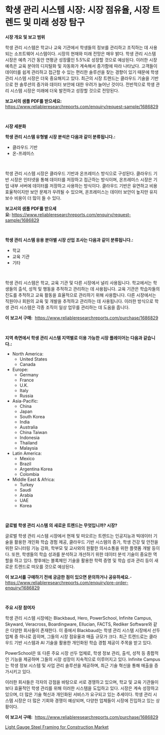 <p><h1>학생 관리 시스템 시장: 시장 점유율, 시장 트렌드 및 미래 성장 탐구</h1></p><p><strong>시장 개요 및 보고 범위</strong></p>
<p><p>학생 관리 시스템은 학교나 교육 기관에서 학생들의 정보를 관리하고 조직하는 데 사용되는 소프트웨어 시스템이다. 시장의 현재와 미래 전망은 매우 밝다. 학생 관리 시스템 시장은 예측 기간 동안 연평균 성장률인 5.5%로 성장할 것으로 예상된다. 이러한 시장 예측은 교육 분야의 디지털화 및 자동화가 계속해서 증가함에 따라 나타났다. 고객들이 데이터를 쉽게 관리하고 접근할 수 있는 편리한 솔루션을 찾는 경향이 있기 때문에 학생 관리 시스템 시장은 더욱 중요해지고 있다. 최근의 시장 트렌드는 클라우드 기술을 기반으로 한 솔루션의 증가와 데이터 보안에 대한 우려가 늘어난 것이다. 전반적으로 학생 관리 시스템 시장은 미래에 더욱 발전하고 성장할 것으로 전망된다.</p></p>
<p><strong>보고서의 샘플 PDF를 받으세요:</strong> <a href="https://www.reliableresearchreports.com/enquiry/request-sample/1686829">https://www.reliableresearchreports.com/enquiry/request-sample/1686829</a></p>
<p>&nbsp;</p>
<p><strong>시장 세분화</strong></p>
<p><strong>학생 관리 시스템 유형별 시장 분석은 다음과 같이 분류됩니다.:</strong></p>
<p><ul><li>클라우드 기반</li><li>온-프레미스</li></ul></p>
<p>&nbsp;</p>
<p><p>학생 관리 시스템 시장은 클라우드 기반과 온프레미스 방식으로 구성된다. 클라우드 기반 시장은 인터넷을 통해 데이터를 저장하고 접근하는 방식이며, 온프레미스 시장은 기업 내부 서버에 데이터를 저장하고 사용하는 방식이다. 클라우드 기반은 유연하고 비용 효율적이지만 보안 문제가 우려될 수 있으며, 온프레미스는 데이터 보안이 높지만 유지보수 비용이 더 많이 들 수 있다.</p></p>
<p><strong>보고서의 샘플 PDF를 받으세요:</strong>&nbsp;<a href="https://www.reliableresearchreports.com/enquiry/request-sample/1686829">https://www.reliableresearchreports.com/enquiry/request-sample/1686829</a></p>
<p>&nbsp;</p>
<p><strong> 학생 관리 시스템 응용 분야별 시장 산업 조사는 다음과 같이 분류됩니다.:</strong></p>
<p><ul><li>학교</li><li>교육 기관</li><li>기타</li></ul></p>
<p>&nbsp;</p>
<p><p>학생 관리 시스템은 학교, 교육 기관 및 다른 시장에서 널리 사용됩니다. 학교에서는 학생들의 출석, 성적 및 행동을 추적하고 관리하는 데 사용됩니다. 교육 기관은 학습자들의 진도를 추적하고 교육 활동을 효율적으로 관리하기 위해 사용합니다. 다른 시장에서는 직원이나 회원의 교육 및 개발을 추적하고 관리하는 데 사용됩니다. 이러한 방식으로 학생 관리 시스템은 각종 조직이 일상 업무를 관리하는 데 도움을 줍니다.</p></p>
<p><strong>이 보고서 구매:</strong>&nbsp; <a href="https://www.reliableresearchreports.com/purchase/1686829">https://www.reliableresearchreports.com/purchase/1686829</a></p>
<p>&nbsp;</p>
<p><strong>지역 측면에서 학생 관리 시스템 지역별로 이용 가능한 시장 플레이어는 다음과 같습니다.:</strong></p>
<p><ul>
    <li>
        North America:
        <ul>
            <li>United States</li>
            <li>Canada</li>
        </ul>
    </li>
    <li>
        Europe:
        <ul>
            <li>Germany</li>
            <li>France</li>
            <li>U.K.</li>
            <li>Italy</li>
            <li>Russia</li>
        </ul>
    </li>
    <li>
        Asia-Pacific:
        <ul>
            <li>China</li>
            <li>Japan</li>
            <li>South Korea</li>
            <li>India</li>
            <li>Australia</li>
            <li>China Taiwan</li>
            <li>Indonesia</li>
            <li>Thailand</li>
            <li>Malaysia</li>
        </ul>
    </li>
    <li>
        Latin America:
        <ul>
            <li>Mexico</li>
            <li>Brazil</li>
            <li>Argentina Korea</li>
            <li>Colombia</li>
        </ul>
    </li>
    <li>
        Middle East & Africa:
        <ul>
            <li>Turkey</li>
            <li>Saudi</li>
            <li>Arabia</li>
            <li>UAE</li>
            <li>Korea</li>
        </ul>
    </li>
    </ul></p>
<p>&nbsp;</p>
<p><strong>글로벌 학생 관리 시스템 의 새로운 트렌드는 무엇입니까? 시장?</strong></p>
<p><p>글로벌 학생 관리 시스템 시장에서 현재 및 떠오르는 트렌드는 인공지능과 빅데이터 기술을 활용한 개인화 학습 경험 제공, 클라우드 기반 시스템의 증가, 학생 건강 및 안전을 위한 모니터링 기능 강화, 학부모 및 교사와의 원활한 의사소통을 위한 플랫폼 개발 등이다. 또한, 학생들의 학습 성과를 분석하고 개선하기 위한 데이터 분석 기술이 중요한 역할을 하고 있다. 향후에는 블록체인 기술을 활용한 학력 증명 및 학습 성과 관리 등이 새로운 트렌드로 떠오를 것으로 예상된다.</p></p>
<p><strong>이 보고서를 구매하기 전에 궁금한 점이 있으면 문의하거나 공유하세요.</strong>- <a href="https://www.reliableresearchreports.com/enquiry/pre-order-enquiry/1686829">https://www.reliableresearchreports.com/enquiry/pre-order-enquiry/1686829</a></p>
<p>&nbsp;</p>
<p><strong>주요 시장 참여자</strong></p>
<p><p>학생 관리 시스템 시장에는 Blackbaud, Hero, PowerSchool, Infinite Campus, Skyward, Veracross, Boardingware, Ellucian, FACTS, Rediker Software와 같은 다양한 회사들이 존재한다. 이 중에서 Blackbaud는 학생 관리 시스템 시장에서 선두 업체 중 하나로 꼽히며, 그들의 시장 점유율과 매출 규모가 크다. 최근 트렌드로는 클라우드 기반 시스템과 AI 기술을 활용한 개인화된 학습 경험 제공이 주목을 받고 있다.</p><p>PowerSchool은 또 다른 주요 시장 선두 업체로, 학생 정보 관리, 출석, 성적 등 종합적인 기능을 제공하며 그들의 시장 성장이 지속적으로 이루어지고 있다. Infinite Campus는 학생 정보 시스템 및 사업 관리 솔루션을 제공하며, 최근 기술 혁신을 통해 매출을 증가시키고 있다.</p><p>이러한 회사들은 각자의 강점을 바탕으로 서로 경쟁하고 있으며, 학교 및 교육 기관들이 보다 효율적인 학생 관리를 위해 이러한 시스템을 도입하고 있다. 시장은 계속 성장하고 있으며, 더 많은 기술 혁신과 개인화된 서비스가 요구되고 있는 추세이다. 학생 관리 시스템 시장은 더 많은 기회와 경쟁이 예상되며, 다양한 업체들이 시장에 진입하고 있는 상황이다.</p></p>
<p><strong>이 보고서 구매:</strong>&nbsp;&nbsp;<a href="https://www.reliableresearchreports.com/purchase/1686829">https://www.reliableresearchreports.com/purchase/1686829</a></p>
<p><p><a href="https://github.com/Sinjinluong3e0awx2m195k76/Market-Research-Report-List-1/blob/main/light-gauge-steel-framing-for-construction-market.md">Light Gauge Steel Framing for Construction Market</a></p></p>
